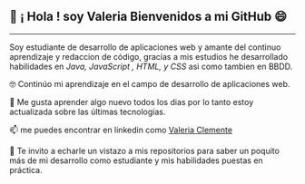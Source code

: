 ##  👋 ¡ Hola ! soy Valeria Bienvenidos a mi GitHub 😄

---

Soy estudiante de desarrollo de aplicaciones web y amante del continuo aprendizaje y redaccion de código, 
gracias a mis estudios he desarrollado habilidades en *Java, JavaScript , HTML, y CSS* asi como tambien en BBDD.

🤓 Continúo mi aprendizaje en el campo de desarrollo de aplicaciones web.

🧠 Me gusta aprender algo nuevo todos los dias por lo tanto estoy actualizada sobre las últimas tecnologías.

📫 me puedes encontrar en linkedin como [Valeria Clemente](www.linkedin.com/in/valeria-clemente)

👀 Te invito a echarle un vistazo a mis repositorios para saber un poquito más de mi desarrollo
como estudiante y mis habilidades puestas en práctica.

